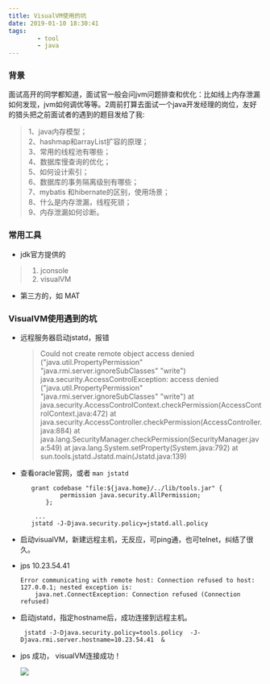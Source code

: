 ```yaml
---
title: VisualVM使用的坑
date: 2019-01-10 18:30:41
tags: 
		- tool
		- java
---
```


### 背景
面试高开的同学都知道，面试官一般会问jvm问题排查和优化：比如线上内存泄漏如何发现，jvm如何调优等等。2周前打算去面试一个java开发经理的岗位，友好的猎头把之前面试者的遇到的题目发给了我:
> 1、java内存模型；<br>
> 2、hashmap和arrayList扩容的原理；<br>
> 3、常用的线程池有哪些；<br>
> 4、数据库慢查询的优化；<br>
> 5、如何设计索引；<br>
> 6、数据库的事务隔离级别有哪些；<br>
> 7、mybatis 和hibernate的区别，使用场景；<br>
> 8、什么是内存泄漏，线程死锁；<br>
> 9、内存泄漏如何诊断。

### 常用工具
* jdk官方提供的
> 1. jconsole <br>
> 2. visualVM <br>

* 第三方的，如 MAT

### VisualVM使用遇到的坑
* 远程服务器启动jstatd，报错

	> Could not create remote object
	access denied ("java.util.PropertyPermission" "java.rmi.server.ignoreSubClasses" "write")
	java.security.AccessControlException: access denied ("java.util.PropertyPermission" "java.rmi.server.ignoreSubClasses" "write")
		at java.security.AccessControlContext.checkPermission(AccessControlContext.java:472)
		at java.security.AccessController.checkPermission(AccessController.java:884)
		at java.lang.SecurityManager.checkPermission(SecurityManager.java:549)
		at java.lang.System.setProperty(System.java:792)
		at sun.tools.jstatd.Jstatd.main(Jstatd.java:139)
		
* 查看oracle官网，或者 `man jstatd`

	```
	   grant codebase "file:${java.home}/../lib/tools.jar" {
	           permission java.security.AllPermission;
	       };
	
		...	
	   jstatd -J-Djava.security.policy=jstatd.all.policy
	```

* 启动visualVM，新建远程主机，无反应，可ping通，也可telnet，纠结了很久。

* jps 10.23.54.41

	```
	Error communicating with remote host: Connection refused to host: 127.0.0.1; nested exception is:
		java.net.ConnectException: Connection refused (Connection refused)
	```

* 启动jstatd，指定hostname后，成功连接到远程主机。

	```
	 jstatd -J-Djava.security.policy=tools.policy  -J-Djava.rmi.server.hostname=10.23.54.41  &
	```
* jps 成功， visualVM连接成功！

    ![](http://blog.lovezhangli.top/pics/jps.jpeg)

